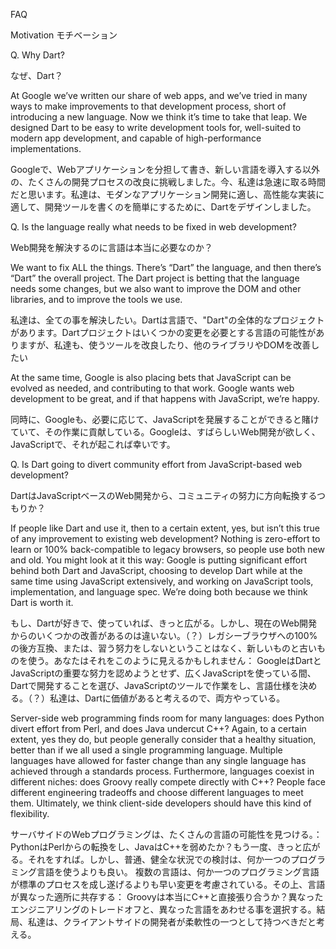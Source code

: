 FAQ

Motivation
モチベーション

Q. Why Dart?

なぜ、Dart？

At Google we’ve written our share of web apps, and we’ve tried in many ways to make improvements to that development process, short of introducing a new language. Now we think it’s time to take that leap. We designed Dart to be easy to write development tools for, well-suited to modern app development, and capable of high-performance implementations.

Googleで、Webアプリケーションを分担して書き、新しい言語を導入する以外の、たくさんの開発プロセスの改良に挑戦しました。今、私達は急速に取る時間だと思います。私達は、モダンなアプリケーション開発に適し、高性能な実装に適して、開発ツールを書くのを簡単にするために、Dartをデザインしました。

Q. Is the language really what needs to be fixed in web development?

Web開発を解決するのに言語は本当に必要なのか？

We want to fix ALL the things. There’s “Dart” the language, and then there’s “Dart” the overall project. The Dart project is betting that the language needs some changes, but we also want to improve the DOM and other libraries, and to improve the tools we use.

私達は、全ての事を解決したい。Dartは言語で、"Dart"の全体的なプロジェクトがあります。Dartプロジェクトはいくつかの変更を必要とする言語の可能性がありますが、私達も、使うツールを改良したり、他のライブラリやDOMを改善したい

At the same time, Google is also placing bets that JavaScript can be evolved as needed, and contributing to that work. Google wants web development to be great, and if that happens with JavaScript, we’re happy.

同時に、Googleも、必要に応じて、JavaScriptを発展することができると賭けていて、その作業に貢献している。Googleは、すばらしいWeb開発が欲しく、JavaScriptで、それが起これば幸いです。

Q. Is Dart going to divert community effort from JavaScript-based web development?

DartはJavaScriptベースのWeb開発から、コミュニティの努力に方向転換するつもりか？

If people like Dart and use it, then to a certain extent, yes, but isn’t this true of any improvement to existing web development? Nothing is zero-effort to learn or 100% back-compatible to legacy browsers, so people use both new and old. You might look at it this way: Google is putting significant effort behind both Dart and JavaScript, choosing to develop Dart while at the same time using JavaScript extensively, and working on JavaScript tools, implementation, and language spec. We’re doing both because we think Dart is worth it.

もし、Dartが好きで、使っていれば、きっと広がる。しかし、現在のWeb開発からのいくつかの改善があるのは違いない。（？）レガシーブラウザへの100%の後方互換、または、習う努力をしないということはなく、新しいものと古いものを使う。あなたはそれをこのように見えるかもしれません：
GoogleはDartとJavaScriptの重要な努力を認めようとせず、広くJavaScriptを使っている間、Dartで開発することを選び、JavaScriptのツールで作業をし、言語仕様を決める。（？）私達は、Dartに価値があると考えるので、両方やっている。

Server-side web programming finds room for many languages: does Python divert effort from Perl, and does Java undercut C++? Again, to a certain extent, yes they do, but people generally consider that a healthy situation, better than if we all used a single programming language. Multiple languages have allowed for faster change than any single language has achieved through a standards process. Furthermore, languages coexist in different niches: does Groovy really compete directly with C++? People face different engineering tradeoffs and choose different languages to meet them. Ultimately, we think client-side developers should have this kind of flexibility.

サーバサイドのWebプログラミングは、たくさんの言語の可能性を見つける。：
PythonはPerlからの転換をし、JavaはC++を弱めたか？もう一度、きっと広がる。それをすれば。しかし、普通、健全な状況での検討は、何か一つのプログラミング言語を使うよりも良い。
複数の言語は、何か一つのプログラミング言語が標準のプロセスを成し遂げるよりも早い変更を考慮されている。その上、言語が異なった適所に共存する：
Groovyは本当にC++と直接張り合うか？異なったエンジニアリングのトレードオフと、異なった言語をあわせる事を選択する。結局、私達は、クライアントサイドの開発者が柔軟性の一つとして持つべきだと考える。
